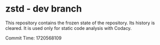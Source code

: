# zstd - dev branch

This repository contains the frozen state of the repository.
Its history is cleared. It is used only for static code
analysis with Codacy.

Commit Time: 1720568109